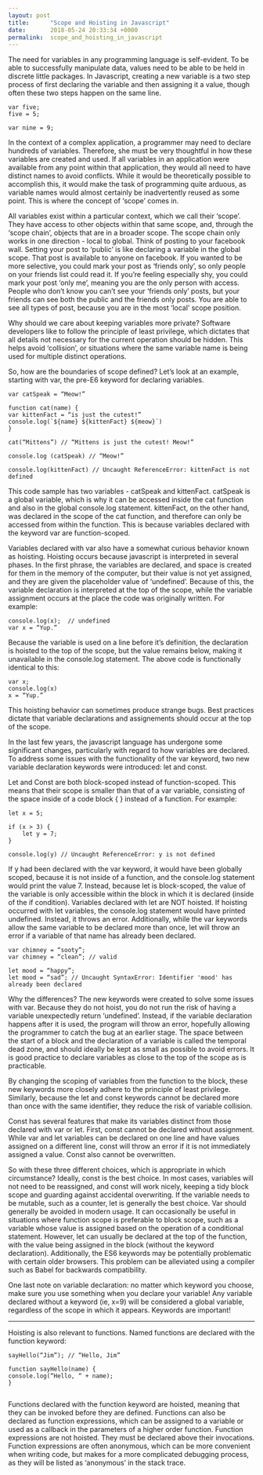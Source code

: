 ```yaml
---
layout: post
title:      "Scope and Hoisting in Javascript"
date:       2018-05-24 20:33:34 +0000
permalink:  scope_and_hoisting_in_javascript
---
```





The need for variables in any programming language is self-evident. To be able to successfully manipulate data, values need to be able to be held in discrete little packages. In Javascript, creating a new variable is a two step process of first declaring the variable and then assigning it a value, though often these two steps happen on the same line. 

```
var five; 
five = 5;

var nine = 9;
```

In the context of a complex application, a programmer may need to declare hundreds of variables. Therefore, she must be very thoughtful in how these variables are created and used. If all variables in an application were available from any point within that application, they would all need to have distinct names to avoid conflicts. While it would be theoretically possible to accomplish this, it would make the task of programming quite arduous, as variable names would almost certainly be inadvertently reused as some point. This is where the concept of ‘scope’ comes in.

All variables exist within a particular context, which we call their ‘scope’. They have access to other objects within that same scope, and, through the ‘scope chain’, objects that are in a broader scope. The scope chain only works in one direction - local to global. Think of posting to your facebook wall. Setting your post to ‘public’ is like declaring a variable in the global scope. That post is available to anyone on facebook. If you wanted to be more selective, you could mark your post as ‘friends only’, so only people on your friends list could read it. If you’re feeling especially shy, you could mark your post ‘only me’, meaning you are the only person with access. People who don’t know you can’t see your ‘friends only’ posts, but your friends can see both the public and the friends only posts. You are able to see all types of post, because you are in the most ‘local’ scope position. 

Why should we care about keeping variables more private? Software developers like to follow the principle of least privilege, which dictates that all details not necessary for the current operation should be hidden. This helps avoid ‘collision’, or situations where the same variable name is being used for multiple distinct operations.

So, how are the boundaries of scope defined? Let’s look at an example, starting with var, the pre-E6 keyword for declaring variables. 
```
var catSpeak = “Meow!”

function cat(name) {
var kittenFact = “is just the cutest!”
console.log(`${name} ${kittenFact} ${meow}`)
}

cat(“Mittens”) // “Mittens is just the cutest! Meow!”

console.log (catSpeak) // “Meow!”

console.log(kittenFact) // Uncaught ReferenceError: kittenFact is not defined
````
This code sample has two variables - catSpeak and kittenFact. catSpeak is a global variable, which is why it can be accessed inside the cat function and also in the global console.log statement. kittenFact, on the other hand, was declared in the scope of the cat function, and therefore can only be accessed from within the function. This is because variables declared with the keyword var are function-scoped. 

Variables declared with var also have a somewhat curious behavior known as hoisting. Hoisting occurs because javascript is interpreted in several phases. In the first phrase, the variables are declared, and space is created for them in the memory of the computer, but their value is not yet assigned, and they are given the placeholder value of ‘undefined’. Because of this, the variable declaration is interpreted at the top of the scope, while the variable assignment occurs at the place the code was originally written. For example:
```
console.log(x);  // undefined
var x = “Yup.”
````
Because the variable is used on a line before it’s definition, the declaration is hoisted to the top of the scope, but the value remains below, making it unavailable in the console.log statement. The above code is functionally identical to this: 
```
var x; 
console.log(x)
x = “Yup.”
```
This hoisting behavior can sometimes produce strange bugs. Best practices dictate that variable declarations and assignements should occur at the top of the scope.

In the last few years, the javascript language has undergone some significant changes, particularly with regard to how variables are declared. To address some issues with the functionality of the var keyword, two new variable declaration keywords were introduced: let and const.

Let and Const are both block-scoped instead of function-scoped. This means that their scope is smaller than that of a var variable, consisting of the space inside of a code block { } instead of a function. For example: 
```
let x = 5;

if (x > 3) {
	let y = 7;
} 

console.log(y) // Uncaught ReferenceError: y is not defined
```
If y had been declared with the var keyword, it would have been globally scoped, because it is not inside of a function, and the console.log statement would print the value 7. Instead, because let is block-scoped, the value of the variable is only accessible within the block in which it is declared (inside of the if condition). Variables declared with let are NOT hoisted. If hoisting occurred with let variables, the console.log statement would have printed undefined. Instead, it throws an error. Additionally, while the var keywords allow the same variable to be declared more than once, let will throw an error if a variable of that name has already been declared.

```
var chimney = “sooty”;
var chimney = “clean”; // valid

let mood = “happy”;
let mood = “sad”; // Uncaught SyntaxError: Identifier 'mood' has already been declared
```
Why the differences? The new keywords were created to solve some issues with var. Because they do not hoist, you do not run the risk of having a variable unexpectedly return ‘undefined’. Instead, if the variable declaration happens after it is used, the program will throw an error, hopefully allowing the programmer to catch the bug at an earlier stage. The space between the start of a block and the declaration of a variable is called the temporal dead zone, and should ideally be kept as small as possible to avoid errors. It is good practice to declare variables as close to the top of the scope as is practicable. 

By changing the scoping of variables from the function to the block, these new keywords more closely adhere to the principle of least privilege. Similarly, because the let and const keywords  cannot be declared more than once with the same identifier, they reduce the risk of variable collision.

Const has several features that make its variables distinct from those declared with var or let. First, const cannot be declared without assignment. While var and let variables can be declared on one line and have values assigned on a different line, const will throw an error if it is not immediately assigned a value. Const also cannot be overwritten.

So with these three different choices, which is appropriate in which circumstance? Ideally, const is the best choice. In most cases, variables will not need to be reassigned, and const will work nicely, keeping a tidy block scope and guarding against accidental overwriting. If the variable needs to be mutable, such as a counter, let is generally the best choice. Var should generally be avoided in modern usage. It can occasionally be useful in situations where function scope is preferable to block scope, such as a variable whose value is assigned based on the operation of a conditional statement. However, let can usually be declared at the top of the function, with the value being assigned in the block (without the keyword declaration). Additionally, the ES6 keywords may be potentially problematic with certain older browsers. This problem can be alleviated using a compiler such as Babel for backwards compatibility.

One last note on variable declaration: no matter which keyword you choose, make sure you use something when you declare your variable! Any variable declared without a keyword (ie, x=9) will be considered a global variable, regardless of the scope in which it appears. Keywords are important!

-----
Hoisting is also relevant to functions. Named functions are declared with the function keyword:
```
sayHello(“Jim”); // “Hello, Jim”

function sayHello(name) {
console.log(“Hello, “ + name);
} 


```
Functions declared with the function keyword are hoisted, meaning that they can be invoked before they are defined. Functions can also be declared as function expressions, which can be assigned to a variable or used as a callback in the parameters of a higher order function. Function expressions are not hoisted. They must be declared above their invocations. Function expressions are often anonymous, which can be more convenient when writing code, but makes for a more complicated debugging process, as they will be listed as ‘anonymous’ in the stack trace.

